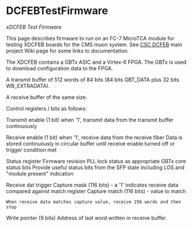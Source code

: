 # DCFEBTestFirmware
*xDCFEB Test Firmware*

This page describes firmware to run on an FC-7 MicroTCA module for testing XDCFEB boards for the CMS muon system.  See [CSC DCFEB](CSC_DCFEB.md) main project Wiki page for some links to documentation.

The XDCFEB contains a GBTx ASIC and a Virtex-6 FPGA.  The GBTx is used to download configuration data to the FPGA.

A transmit buffer of 512 words of 84 bits (84 bits GBT_DATA plus
32 bits WB_EXTRADATA).

A receive buffer of the same size.

Control registers / bits as follows:

Transmit enable (1 bit)
    when '1', transmit data from the transmit buffer continuously

Receive enable (1 bit)
    when '1', receive data from the receive fiber
    Data is stored continuously in circular buffer until
    receive enable turned off or trigger condition met

Status register
    Firmware revision
    PLL lock status as appropriate
    GBTx core status bits
    Provide useful status bits from the SFP state including
    LOS and "module present" indication

Receive dat trigger
    Capture mask (116 bits) - a '1' indicates receive data compared against match register
    Capture match (116 bits) - value to match

    When receive data matches capture value, receive 256 words and then stop

Write pointer (9 bits)
    Address of last word written in receive buffer.
